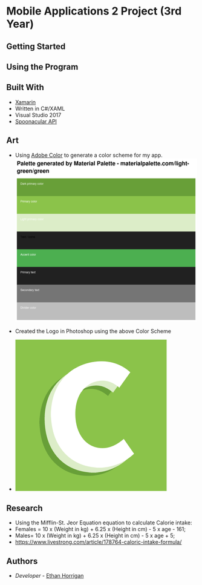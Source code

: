 
# Mobile Applications 2 Project (3rd Year)



## Getting Started



## Using the Program


## Built With

* [Xamarin](https://visualstudio.microsoft.com/xamarin/)
* Written in C#/XAML
* Visual Studio 2017
* [Spoonacular API](https://rapidapi.com/spoonacular/api/recipe-food-nutrition) 


## Art

* Using [Adobe Color](https://color.adobe.com/create/color-wheel/) to generate a color scheme for my app.
![Scheme](https://github.com/ethanhorrigan/MobileApps2Project/blob/master/Screenshots/ColorPalette.PNG "Color Scheme")

* Created the Logo in Photoshop using the above Color Scheme
* ![Logo](https://github.com/ethanhorrigan/MobileApps2Project/blob/master/Screenshots/400.png "Logo")

## Research

* Using the Mifflin-St. Jeor Equation equation to calculate Calorie intake: 
* Females = 10 x (Weight in kg) + 6.25 x (Height in cm) - 5 x age - 161; 
* Males= 10 x (Weight in kg) + 6.25 x (Height in cm) - 5 x age + 5;
* https://www.livestrong.com/article/178764-caloric-intake-formula/

## Authors

* *Developer* - [Ethan Horrigan](https://github.com/ethanhorrigan)


